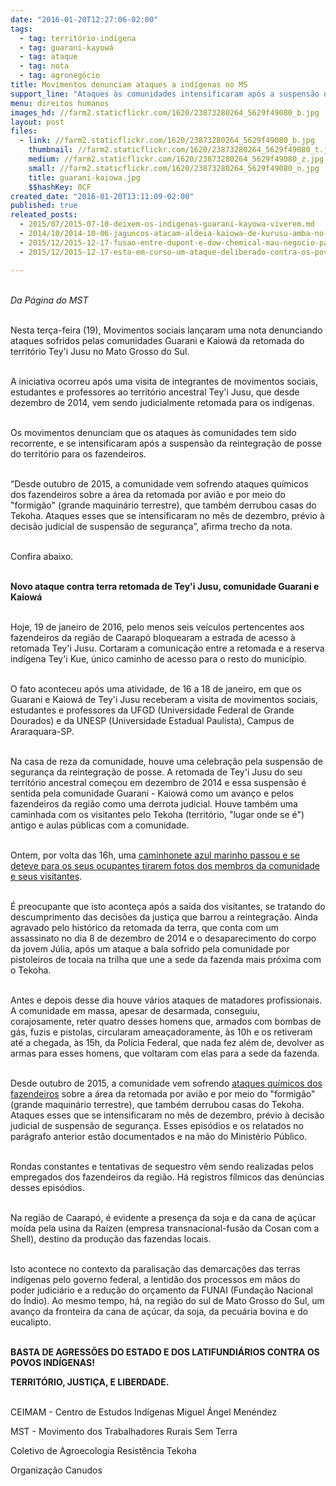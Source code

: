 ```yaml
---
date: "2016-01-20T12:27:06-02:00"
tags:
  - tag: território-indigena
  - tag: guarani-kayowá
  - tag: ataque
  - tag: nota
  - tag: agronegócio
title: Movimentos denunciam ataques a indígenas no MS
support_line: "Ataques às comunidades intensificaram após a suspensão da reintegração de posse do território Tey'i Jusu aos fazendeiros."
menu: direitos humanos
images_hd: //farm2.staticflickr.com/1620/23873280264_5629f49080_b.jpg
layout: post
files:
  - link: //farm2.staticflickr.com/1620/23873280264_5629f49080_b.jpg
    thumbnail: //farm2.staticflickr.com/1620/23873280264_5629f49080_t.jpg
    medium: //farm2.staticflickr.com/1620/23873280264_5629f49080_z.jpg
    small: //farm2.staticflickr.com/1620/23873280264_5629f49080_n.jpg
    title: guarani-kaiowa.jpg
    $$hashKey: 0CF
created_date: "2016-01-20T13:11:09-02:00"
published: true
releated_posts:
  - 2015/07/2015-07-10-deixem-os-indigenas-guarani-kayowa-viverem.md
  - 2014/10/2014-10-06-jaguncos-atacam-aldeia-kaiowa-de-kurusu-amba-no-mato-grosso-do-sul.md
  - 2015/12/2015-12-17-fusao-entre-dupont-e-dow-chemical-mau-negocio-para-as-pessoas-e-para-o-planeta.md
  - 2015/12/2015-12-17-esta-em-curso-um-ataque-deliberado-contra-os-povos-indigenas-afirma-secretario-do-cimi.md

---
```

<p><br />
<em>Da P&aacute;gina do MST</em></p>

<p><br />
Nesta ter&ccedil;a-feira (19), Movimentos sociais lan&ccedil;aram uma nota denunciando ataques sofridos pelas comunidades Guarani e Kaiow&aacute; da retomada do territ&oacute;rio Tey&#39;i Jusu no Mato Grosso do Sul.</p>

<p><br />
A iniciativa ocorreu ap&oacute;s uma visita de integrantes de movimentos sociais, estudantes e professores ao territ&oacute;rio ancestral Tey&#39;i Jusu, que desde dezembro de 2014, vem sendo judicialmente retomada para os ind&iacute;genas.</p>

<p><br />
Os movimentos denunciam que os ataques &agrave;s comunidades tem sido recorrente, e se intensificaram ap&oacute;s a suspens&atilde;o da reintegra&ccedil;&atilde;o de posse do territ&oacute;rio para os fazendeiros.</p>

<p><br />
&ldquo;Desde outubro de 2015, a comunidade vem sofrendo ataques qu&iacute;micos dos fazendeiros sobre a &aacute;rea da retomada por avi&atilde;o e por meio do &quot;formig&atilde;o&quot; (grande maquin&aacute;rio terrestre), que tamb&eacute;m derrubou casas do Tekoha. Ataques esses que se intensificaram no m&ecirc;s de dezembro, pr&eacute;vio &agrave; decis&atilde;o judicial de suspens&atilde;o de seguran&ccedil;a&rdquo;, afirma trecho da nota.</p>

<p><br />
Confira abaixo.</p>

<p><br />
<strong>Novo ataque contra terra retomada de Tey&#39;i Jusu, comunidade Guarani e Kaiow&aacute;</strong></p>

<p><br />
Hoje, 19 de janeiro de 2016, pelo menos seis ve&iacute;culos pertencentes aos fazendeiros da regi&atilde;o de Caarap&oacute; bloquearam a estrada de acesso &agrave; retomada Tey&#39;i Jusu. Cortaram a comunica&ccedil;&atilde;o entre a retomada e a reserva ind&iacute;gena Tey&#39;i Kue, &uacute;nico caminho de acesso para o resto do munic&iacute;pio.</p>

<p><br />
O fato aconteceu ap&oacute;s uma atividade, de 16 a 18 de janeiro, em que os Guarani e Kaiow&aacute; de Tey&#39;i Jusu receberam a visita de movimentos sociais, estudantes e professores da UFGD (Universidade Federal de Grande Dourados) e da UNESP (Universidade Estadual Paulista), Campus de Araraquara-SP.</p>

<p><br />
Na casa de reza da comunidade, houve uma celebra&ccedil;&atilde;o pela suspens&atilde;o de seguran&ccedil;a da reintegra&ccedil;&atilde;o de posse. A retomada de Tey&#39;i Jusu do seu territ&oacute;rio ancestral come&ccedil;ou em dezembro de 2014 e essa suspens&atilde;o &eacute; sentida pela comunidade Guarani - Kaiow&aacute; como um avan&ccedil;o e pelos fazendeiros da regi&atilde;o como uma derrota judicial. Houve tamb&eacute;m uma caminhada com os visitantes pelo Tekoha (territ&oacute;rio, &quot;lugar onde se &eacute;&quot;) antigo e aulas p&uacute;blicas com a comunidade.</p>

<p><br />
Ontem, por volta das 16h, uma <a href="https://www.youtube.com/watch?v=4HWD8Z1n_WI">caminhonete azul marinho passou e se deteve para os seus ocupantes tirarem fotos dos membros da comunidade e seus visitantes</a>.</p>

<p><br />
&Eacute; preocupante que isto aconte&ccedil;a ap&oacute;s a sa&iacute;da dos visitantes, se tratando do descumprimento das decis&otilde;es da justi&ccedil;a que barrou a reintegra&ccedil;&atilde;o. Ainda agravado pelo hist&oacute;rico da retomada da terra, que conta com um assassinato no dia 8 de dezembro de 2014 e o desaparecimento do corpo da jovem J&uacute;lia, ap&oacute;s um ataque a bala sofrido pela comunidade por pistoleiros de tocaia na trilha que une a sede da fazenda mais pr&oacute;xima com o Tekoha.</p>

<p><br />
Antes e depois desse dia houve v&aacute;rios ataques de matadores profissionais. A comunidade em massa, apesar de desarmada, conseguiu, corajosamente, reter quatro desses homens que, armados com bombas de g&aacute;s, fuzis e pistolas, circularam amea&ccedil;adoramente, &agrave;s 10h e os retiveram at&eacute; a chegada, &agrave;s 15h, da Pol&iacute;cia Federal, que nada fez al&eacute;m de, devolver as armas para esses homens, que voltaram com elas para a sede da fazenda.</p>

<p><br />
Desde outubro de 2015, a comunidade vem sofrendo <a href="https://www.youtube.com/watch?v=qQn7SpbVsdQ">ataques qu&iacute;micos dos fazendeiros</a> sobre a &aacute;rea da retomada por avi&atilde;o e por meio do &quot;formig&atilde;o&quot; (grande maquin&aacute;rio terrestre), que tamb&eacute;m derrubou casas do Tekoha. Ataques esses que se intensificaram no m&ecirc;s de dezembro, pr&eacute;vio &agrave; decis&atilde;o judicial de suspens&atilde;o de seguran&ccedil;a. Esses epis&oacute;dios e os relatados no par&aacute;grafo anterior est&atilde;o documentados e na m&atilde;o do Minist&eacute;rio P&uacute;blico.</p>

<p><br />
Rondas constantes e tentativas de sequestro v&ecirc;m sendo realizadas pelos empregados dos fazendeiros da regi&atilde;o. H&aacute; registros f&iacute;lmicos das den&uacute;ncias desses epis&oacute;dios.</p>

<p><br />
Na regi&atilde;o de Caarap&oacute;, &eacute; evidente a presen&ccedil;a da soja e da cana de a&ccedil;&uacute;car mo&iacute;da pela usina da Ra&iacute;zen (empresa transnacional-fus&atilde;o da Cosan com a Shell), destino da produ&ccedil;&atilde;o das fazendas locais.</p>

<p><br />
Isto acontece no contexto da paralisa&ccedil;&atilde;o das demarca&ccedil;&otilde;es das terras ind&iacute;genas pelo governo federal, a lentid&atilde;o dos processos em m&atilde;os do poder judici&aacute;rio e a redu&ccedil;&atilde;o do or&ccedil;amento da FUNAI (Funda&ccedil;&atilde;o Nacional do &Iacute;ndio). Ao mesmo tempo, h&aacute;, na regi&atilde;o do sul de Mato Grosso do Sul, um avan&ccedil;o da fronteira da cana de a&ccedil;&uacute;car, da soja, da pecu&aacute;ria bovina e do eucalipto.</p>

<p><br />
<strong>BASTA DE AGRESS&Otilde;ES DO ESTADO E DOS LATIFUNDI&Aacute;RIOS CONTRA OS POVOS IND&Iacute;GENAS!</strong></p>

<p><strong>TERRIT&Oacute;RIO, JUSTI&Ccedil;A, E LIBERDADE.</strong></p>

<p><br />
CEIMAM - Centro de Estudos Ind&iacute;genas Miguel &Aacute;ngel Men&eacute;ndez</p>

<p>MST - Movimento dos Trabalhadores Rurais Sem Terra</p>

<p>Coletivo de Agroecologia Resist&ecirc;ncia Tekoha</p>

<p>Organiza&ccedil;&atilde;o Canudos</p>
